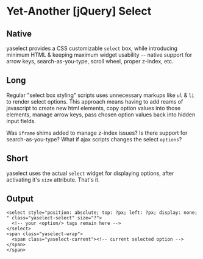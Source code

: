 # Yet-Another [jQuery] Select

## Native

yaselect provides a CSS customizable ``select`` box, while introducing minimum HTML & keeping maximum widget usability -- native support for arrow keys, search-as-you-type, scroll wheel, proper z-index, etc.

## Long

Regular "select box styling" scripts uses unnecessary markups like ``ul`` & ``li`` to render select options. This approach means having to add reams of javascript to create new html elements, copy option values into those elements, manage arrow keys, pass chosen option values back into hidden input fields.

Was ``iframe`` shims added to manage z-index issues? Is there support for search-as-you-type? What if ajax scripts changes the select ``options``?

## Short

yaselect uses the actual ``select`` widget for displaying options, after activating it's ``size`` attribute. That's it.

## Output

    <select style="position: absolute; top: ?px; left: ?px; display: none; " class="yaselect-select" size="?">
      <!-- your <option/> tags remain here -->
    </select>
    <span class="yaselect-wrap">
      <span class="yaselect-current"><!-- current selected option --></span>
    </span>